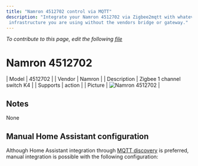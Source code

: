 ```yaml
---
title: "Namron 4512702 control via MQTT"
description: "Integrate your Namron 4512702 via Zigbee2mqtt with whatever smart home
 infrastructure you are using without the vendors bridge or gateway."
---
```


*To contribute to this page, edit the following
[file](https://github.com/Koenkk/zigbee2mqtt.io/blob/master/docs/devices/4512702.md)*

# Namron 4512702

| Model | 4512702  |
| Vendor  | Namron  |
| Description | Zigbee 1 channel switch K4 |
| Supports | action |
| Picture | ![Namron 4512702](./assets/devices/4512702.jpg) |

## Notes

None

## Manual Home Assistant configuration
Although Home Assistant integration through [MQTT discovery](../integration/home_assistant) is preferred,
manual integration is possible with the following configuration:
